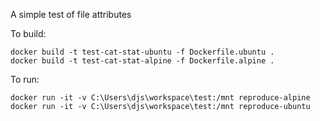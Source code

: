 A simple test of file attributes

To build:

```
docker build -t test-cat-stat-ubuntu -f Dockerfile.ubuntu .
docker build -t test-cat-stat-alpine -f Dockerfile.alpine .
```

To run:
```
docker run -it -v C:\Users\djs\workspace\test:/mnt reproduce-alpine
docker run -it -v C:\Users\djs\workspace\test:/mnt reproduce-ubuntu
```

